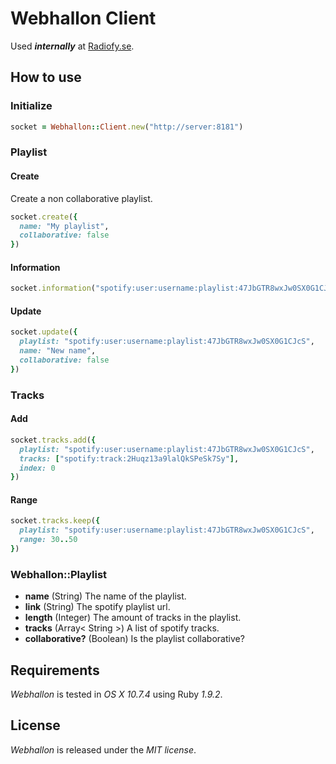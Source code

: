 # Webhallon Client

Used **_internally_** at [Radiofy.se](http://radiofy.se).

## How to use

### Initialize

```` ruby
socket = Webhallon::Client.new("http://server:8181")
````

### Playlist

#### Create

Create a non collaborative playlist.

```` ruby
socket.create({
  name: "My playlist",
  collaborative: false
})
````

#### Information

```` ruby
socket.information("spotify:user:username:playlist:47JbGTR8wxJw0SX0G1CJcS")
````

#### Update

```` ruby
socket.update({
  playlist: "spotify:user:username:playlist:47JbGTR8wxJw0SX0G1CJcS",
  name: "New name",
  collaborative: false
})
````

### Tracks


#### Add

``` ruby
socket.tracks.add({
  playlist: "spotify:user:username:playlist:47JbGTR8wxJw0SX0G1CJcS",
  tracks: ["spotify:track:2Huqz13a9lalQkSPeSk7Sy"],
  index: 0
})
```

#### Range

``` ruby
socket.tracks.keep({
  playlist: "spotify:user:username:playlist:47JbGTR8wxJw0SX0G1CJcS",
  range: 30..50
})
```

### Webhallon::Playlist

- **name** (String) The name of the playlist.
- **link** (String) The spotify playlist url.
- **length** (Integer) The amount of tracks in the playlist.
- **tracks** (Array< String >) A list of spotify tracks.
- **collaborative?** (Boolean) Is the playlist collaborative?

## Requirements

*Webhallon* is tested in *OS X 10.7.4* using Ruby *1.9.2*.

## License

*Webhallon* is released under the *MIT license*.